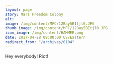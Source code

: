 ```yaml
---
layout: page
story: Mars Freedom Colony
alt:
image: /img/content/MFC/12Bay5BItjl0.JPG
thumb_image: /img/content/MFC/12Bay5BItjl0.JPG
icon_image: /img/content/HAMMER.png
date: 2017-04-28 09:00:00 US/Eastern
redirect_from: "/archives/0104"
---
```

Hey everybody! Riot!
